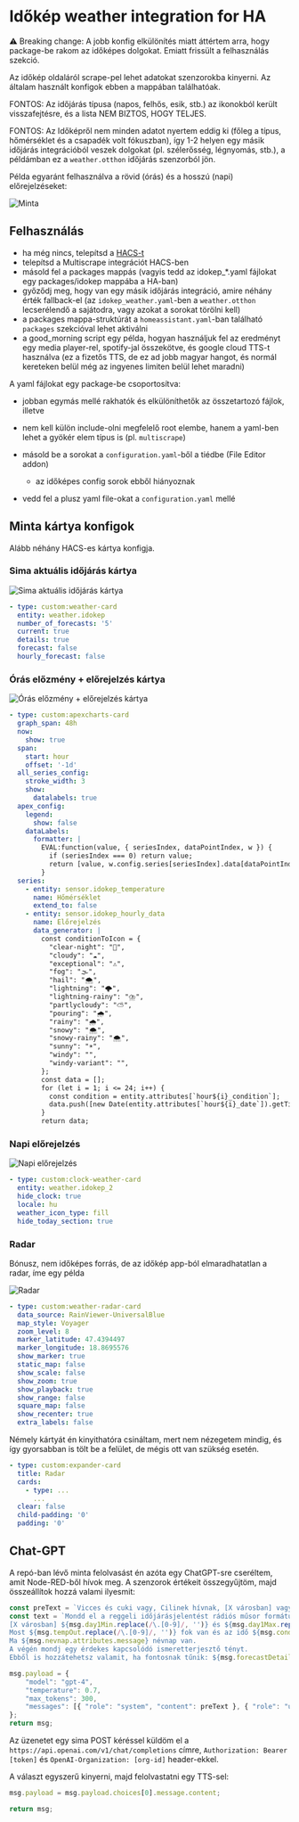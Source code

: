 # Időkép weather integration for HA

⚠️ Breaking change: A jobb konfig elkülönítés miatt áttértem arra, hogy package-be rakom az időképes
dolgokat. Emiatt frissült a felhasználás szekció.

Az időkép oldaláról scrape-pel lehet adatokat szenzorokba kinyerni. Az általam használt konfigok ebben a mappában találhatóak.

FONTOS: Az időjárás típusa (napos, felhős, esik, stb.) az ikonokból került visszafejtésre, és a lista NEM BIZTOS, HOGY TELJES.

FONTOS: Az Időképről nem minden adatot nyertem eddig ki (főleg a típus, hőmérséklet és a csapadék volt fókuszban), így 1-2 helyen egy másik időjárás integrációból veszek dolgokat (pl. szélerősség, légnyomás, stb.), a példámban ez a `weather.otthon` időjárás szenzorból jön.

Példa egyaránt felhasználva a rövid (órás) és a hosszú (napi) előrejelzéseket:

![Minta](/assets/sample.png)

## Felhasználás

- ha még nincs, telepítsd a [HACS-t](https://hacs.xyz/)
- telepítsd a Multiscrape integrációt HACS-ben
- másold fel a packages mappás (vagyis tedd az idokep_*.yaml fájlokat egy packages/idokep mappába a HA-ban)
- győződj meg, hogy van egy másik időjárás integráció, amire néhány érték fallback-el (az `idokep_weather.yaml`-ben a `weather.otthon` lecserélendő a sajátodra, vagy azokat a sorokat törölni kell)
- a packages mappa-struktúrát a `homeassistant.yaml`-ban található `packages` szekcióval lehet aktiválni
- a good_morning script egy példa, hogyan használjuk fel az eredményt egy media player-rel, spotify-jal összekötve, és google cloud TTS-t használva (ez a fizetős TTS, de ez ad jobb magyar hangot, és normál kereteken belül még az ingyenes limiten belül lehet maradni)

A yaml fájlokat egy package-be csoportosítva:

- jobban egymás mellé rakhatók és elkülöníthetők az összetartozó fájlok, illetve
- nem kell külön include-olni megfelelő root elembe, hanem a yaml-ben lehet a gyökér elem típus is (pl. `multiscrape`)

- másold be a sorokat a `configuration.yaml`-ből a tiédbe (File Editor addon)
  - az időképes config sorok ebből hiányoznak
- vedd fel a plusz yaml file-okat a `configuration.yaml` mellé

## Minta kártya konfigok

Alább néhány HACS-es kártya konfigja.

### Sima aktuális időjárás kártya

![Sima aktuális időjárás kártya](/assets/idokep1.png)

```yaml
- type: custom:weather-card
  entity: weather.idokep
  number_of_forecasts: '5'
  current: true
  details: true
  forecast: false
  hourly_forecast: false
```

### Órás előzmény + előrejelzés kártya

![Órás előzmény + előrejelzés kártya](/assets/idokep2.png)

```yaml
- type: custom:apexcharts-card
  graph_span: 48h
  now:
    show: true
  span:
    start: hour
    offset: '-1d'
  all_series_config:
    stroke_width: 3
    show:
      datalabels: true
  apex_config:
    legend:
      show: false
    dataLabels:
      formatter: |
        EVAL:function(value, { seriesIndex, dataPointIndex, w }) {
          if (seriesIndex === 0) return value;
          return [value, w.config.series[seriesIndex].data[dataPointIndex][2]];
        }
  series:
    - entity: sensor.idokep_temperature
      name: Hőmérséklet
      extend_to: false
    - entity: sensor.idokep_hourly_data
      name: Előrejelzés
      data_generator: |
        const conditionToIcon = {
          "clear-night": "🌙",
          "cloudy": "☁️",
          "exceptional": "⚠️",
          "fog": "🌫️",
          "hail": "🌨️",
          "lightning": "🌩️",
          "lightning-rainy": "⛈️",
          "partlycloudy": "⛅",
          "pouring": "🌧️",
          "rainy": "🌧️",
          "snowy": "🌨️",
          "snowy-rainy": "🌨️",
          "sunny": "☀️",
          "windy": "",
          "windy-variant": "",
        };
        const data = [];
        for (let i = 1; i <= 24; i++) {
          const condition = entity.attributes[`hour${i}_condition`];
          data.push([new Date(entity.attributes[`hour${i}_date`]).getTime(), entity.attributes[`hour${i}_temperature`], conditionToIcon[condition] || ''])
        }
        return data;
```

### Napi előrejelzés

![Napi előrejelzés](/assets/idokep3.png)

```yaml
- type: custom:clock-weather-card
  entity: weather.idokep_2
  hide_clock: true
  locale: hu
  weather_icon_type: fill
  hide_today_section: true
```

### Radar

Bónusz, nem időképes forrás, de az időkép app-ból elmaradhatatlan a radar, íme egy példa

![Radar](/assets/idokep4.png)

```yaml
- type: custom:weather-radar-card
  data_source: RainViewer-UniversalBlue
  map_style: Voyager
  zoom_level: 8
  marker_latitude: 47.4394497
  marker_longitude: 18.8695576
  show_marker: true
  static_map: false
  show_scale: false
  show_zoom: true
  show_playback: true
  show_range: false
  square_map: false
  show_recenter: true
  extra_labels: false
```

Némely kártyát én kinyithatóra csináltam, mert nem nézegetem mindig, és így gyorsabban is tölt be a
felület, de mégis ott van szükség esetén.

```yaml
- type: custom:expander-card
  title: Radar
  cards:
    - type: ...
      ...
  clear: false
  child-padding: '0'
  padding: '0'
```

## Chat-GPT

A repó-ban lévő minta felolvasást én azóta egy ChatGPT-sre cseréltem, amit Node-RED-ből hívok meg. A szenzorok értékeit összegyűjtöm, majd összeállítok hozzá valami ilyesmit:

```javascript
const preText = `Vicces és cuki vagy, Cilinek hívnak, [X városban] vagy.`
const text = `Mondd el a reggeli időjárásjelentést rádiós műsor formátumban legfeljebb 6 mondatban.
[X városban] ${msg.day1Min.replace(/\.[0-9]/, '')} és ${msg.day1Max.replace(/\.[0-9]/, '')}  fok között lesz a hőmérséklet és az idő ${msg.day1CondHu}.
Most ${msg.tempOut.replace(/\.[0-9]/, '')} fok van és az idő ${msg.condition}.
Ma ${msg.nevnap.attributes.message} névnap van.
A végén mondj egy érdekes kapcsolódó ismeretterjesztő tényt.
Ebből is hozzátehetsz valamit, ha fontosnak tűnik: ${msg.forecastDetailsEntity.attributes.reszletek}`;

msg.payload = {
    "model": "gpt-4",
    "temperature": 0.7,
    "max_tokens": 300,
    "messages": [{ "role": "system", "content": preText }, { "role": "user", "content": text }]
};
return msg;
```

Az üzenetet egy sima POST kéréssel küldöm el a `https://api.openai.com/v1/chat/completions` címre, `Authorization: Bearer [token]` és `OpenAI-Organization: [org-id]` header-ekkel.

A választ egyszerű kinyerni, majd felolvastatni egy TTS-sel:

```javascript
msg.payload = msg.payload.choices[0].message.content;

return msg;
```

